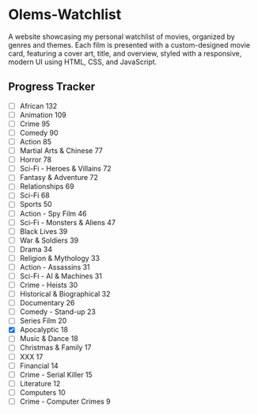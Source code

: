 # Olems-Watchlist
A website showcasing my personal watchlist of movies, organized by genres and themes. Each film is presented with a custom-designed movie card, featuring a cover art, title, and overview, styled with a responsive, modern UI using HTML, CSS, and JavaScript.

## Progress Tracker

- [ ] African	132
- [ ] Animation	109
- [ ] Crime	95
- [ ] Comedy	90
- [ ] Action	85
- [ ] Martial Arts & Chinese	77
- [ ] Horror	78
- [ ] Sci-Fi - Heroes & Villains	72
- [ ] Fantasy & Adventure	72
- [ ] Relationships	69
- [ ] Sci-Fi	68
- [ ] Sports	50
- [ ] Action - Spy Film	46
- [ ] Sci-Fi - Monsters & Aliens	47
- [ ] Black Lives	39
- [ ] War & Soldiers	39
- [ ] Drama	34
- [ ] Religion & Mythology	33
- [ ] Action - Assassins	31
- [ ] Sci-Fi - AI & Machines	31
- [ ] Crime - Heists	30
- [ ] Historical & Biographical	32
- [ ] Documentary	26
- [ ] Comedy - Stand-up	23
- [ ] Series Film	20
- [x] Apocalyptic	18
- [ ] Music & Dance	18
- [ ] Christmas & Family	17
- [ ] XXX	17
- [ ] Financial	14
- [ ] Crime - Serial Killer	15
- [ ] Literature	12
- [ ] Computers	10
- [ ] Crime - Computer Crimes	9
